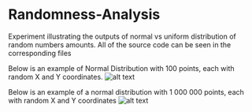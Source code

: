 # Randomness-Analysis
Experiment illustrating the outputs of normal vs uniform distribution of random numbers amounts.
All of the source code can be seen in the corresponding files

Below is an example of Normal Distribution with 100 points, each with random X and Y coordinates.
![alt text](https://i.imgur.com/YvZrscv.jpg)

Below is an example of a normal distribution with 1 000 000 points, each with random X and Y coordinates
![alt text](https://i.imgur.com/TObX4KB.jpg)
